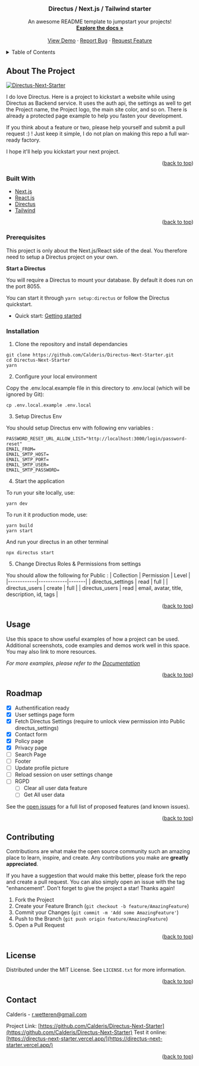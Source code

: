 <div id="top"></div>

<!-- PROJECT LOGO -->
<br />
<div align="center">
  <h3 align="center">Directus / Next.js / Tailwind starter</h3>

  <p align="center">
    An awesome README template to jumpstart your projects!
    <br />
    <a href="https://github.com/Calderis/Directus-Next-Starter/wiki"><strong>Explore the docs »</strong></a>
    <br />
    <br />
    <a href="https://directus-next-starter-oj5hbr7nh-calderis.vercel.app/">View Demo</a>
    ·
    <a href="https://github.com/Calderis/Directus-Next-Starter/issues">Report Bug</a>
    ·
    <a href="https://github.com/Calderis/Directus-Next-Starter/issues">Request Feature</a>
  </p>
</div>



<!-- TABLE OF CONTENTS -->
<details>
  <summary>Table of Contents</summary>
  <ol>
    <li>
      <a href="#about-the-project">About The Project</a>
      <ul>
        <li><a href="#built-with">Built With</a></li>
      </ul>
    </li>
    <li>
      <a href="#getting-started">Getting Started</a>
      <ul>
        <li><a href="#prerequisites">Prerequisites</a></li>
        <li><a href="#installation">Installation</a></li>
      </ul>
    </li>
    <li><a href="#usage">Usage</a></li>
    <li><a href="#roadmap">Roadmap</a></li>
    <li><a href="#contributing">Contributing</a></li>
    <li><a href="#license">License</a></li>
    <li><a href="#contact">Contact</a></li>
    <li><a href="#acknowledgments">Acknowledgments</a></li>
  </ol>
</details>



<!-- ABOUT THE PROJECT -->
## About The Project

[![Directus-Next-Starter][product-screenshot]](https://directus-next-starter-oj5hbr7nh-calderis.vercel.app/login?callbackUrl=https://directus-next-starter.vercel.app)

I do love Directus. Here is a project to kickstart a website while using Directus as Backend service. It uses the auth api, the settings as well to get the Project name, the Project logo, the main site color, and so on. There is already a protected page example to help you fasten your development.

If you think about a feature or two, please help yourself and submit a pull request :) ! Just keep it simple, I do not plan on making this repo a full war-ready factory.

I hope it'll help you kickstart your next project.

<p align="right">(<a href="#top">back to top</a>)</p>


### Built With

* [Next.js](https://nextjs.org/)
* [React.js](https://reactjs.org/)
* [Directus](https://directus.io/)
* [Tailwind](https://tailwindcss.com/)

<p align="right">(<a href="#top">back to top</a>)</p>

### Prerequisites

This project is only about the Next.js/React side of the deal. You therefore need to setup a Directus project on your own.

**Start a Directus**

You will require a Directus to mount your database. By default it does run on the port 8055.

You can start it through `yarn setup:directus` or follow the Directus quickstart.

* Quick start: [Getting started](https://directus.io/open-source/#install)

### Installation

1. Clone the repository and install dependancies

```
git clone https://github.com/Calderis/Directus-Next-Starter.git
cd Directus-Next-Starter
yarn
```

2. Configure your local environment

Copy the .env.local.example file in this directory to .env.local (which will be ignored by Git):

```
cp .env.local.example .env.local
```

3. Setup Directus Env

You should setup Directus env with following env variables :
```
PASSWORD_RESET_URL_ALLOW_LIST="http://localhost:3000/login/password-reset"
EMAIL_FROM=
EMAIL_SMTP_HOST=
EMAIL_SMTP_PORT=
EMAIL_SMTP_USER=
EMAIL_SMTP_PASSWORD=
```

4. Start the application

To run your site locally, use:

```
yarn dev
```

To run it it production mode, use:

```
yarn build
yarn start
```

And run your directus in an other terminal

```
npx directus start
```

5. Change Directus Roles & Permissions from settings

You should allow the following for Public :
| Collection | Permission | Level |
|------------|------------|-------|
| directus_settings | read | full |
| directus_users | create | full |
| directus_users | read | email, avatar, title, description, id, tags |


<p align="right">(<a href="#top">back to top</a>)</p>



<!-- USAGE EXAMPLES -->
## Usage

Use this space to show useful examples of how a project can be used. Additional screenshots, code examples and demos work well in this space. You may also link to more resources.

_For more examples, please refer to the [Documentation](https://example.com)_

<p align="right">(<a href="#top">back to top</a>)</p>


<!-- ROADMAP -->
## Roadmap

- [x] Authentification ready
- [x] User settings page form
- [x] Fetch Directus Settings (require to unlock view permission into Public directus_settings)
- [x] Contact form
- [x] Policy page
- [x] Privacy page
- [ ] Search Page
- [ ] Footer
- [ ] Update profile picture
- [ ] Reload session on user settings change
- [ ] RGPD
    - [ ] Clear all user data feature
    - [ ] Get All user data

See the [open issues](https://github.com/Calderis/Directus-Next-Starter/issues) for a full list of proposed features (and known issues).

<p align="right">(<a href="#top">back to top</a>)</p>



<!-- CONTRIBUTING -->
## Contributing

Contributions are what make the open source community such an amazing place to learn, inspire, and create. Any contributions you make are **greatly appreciated**.

If you have a suggestion that would make this better, please fork the repo and create a pull request. You can also simply open an issue with the tag "enhancement".
Don't forget to give the project a star! Thanks again!

1. Fork the Project
2. Create your Feature Branch (`git checkout -b feature/AmazingFeature`)
3. Commit your Changes (`git commit -m 'Add some AmazingFeature'`)
4. Push to the Branch (`git push origin feature/AmazingFeature`)
5. Open a Pull Request

<p align="right">(<a href="#top">back to top</a>)</p>



<!-- LICENSE -->
## License

Distributed under the MIT License. See `LICENSE.txt` for more information.

<p align="right">(<a href="#top">back to top</a>)</p>



<!-- CONTACT -->
## Contact

Calderis - r.wetteren@gmail.com

Project Link: [https://github.com/Calderis/Directus-Next-Starter](https://github.com/Calderis/Directus-Next-Starter)
Test it online: [https://directus-next-starter.vercel.app/](https://directus-next-starter.vercel.app/)

<p align="right">(<a href="#top">back to top</a>)</p>



<!-- MARKDOWN LINKS & IMAGES -->
<!-- https://www.markdownguide.org/basic-syntax/#reference-style-links -->
[contributors-url]: https://github.com/Calderis/Directus-Next-Starter/graphs/contributors
[forks-url]: https://github.com/Calderis/Directus-Next-Starter/network/members
[stars-url]: https://github.com/Calderis/Directus-Next-Starter/stargazers
[issues-url]: https://github.com/Calderis/Directus-Next-Starter/issues
[license-url]: https://github.com/Calderis/Directus-Next-Starter/blob/master/LICENSE.txt
[product-screenshot]: https://i.imgur.com/bv5YaPU.png
